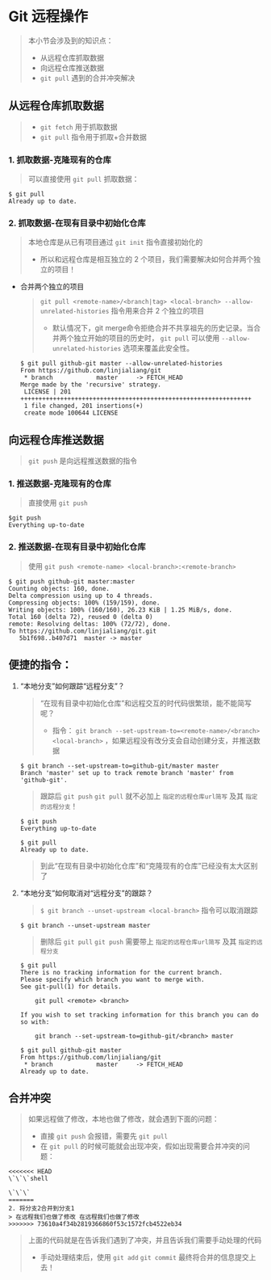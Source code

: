 # Git 远程操作

> 本小节会涉及到的知识点：
>
> -   从远程仓库抓取数据
> -   向远程仓库推送数据
> -   `git pull` 遇到的合并冲突解决

## 从远程仓库抓取数据

> - `git fetch` 用于抓取数据
> - `git pull` 指令用于抓取+合并数据

### 1. 抓取数据-克隆现有的仓库

> 可以直接使用 `git pull` 抓取数据：

```shell
$ git pull
Already up to date.
```

### 2. 抓取数据-在现有目录中初始化仓库

> 本地仓库是从已有项目通过 `git init` 指令直接初始化的
>
> -   所以和远程仓库是相互独立的 2 个项目，我们需要解决如何合并两个独立的项目！

-   合并两个独立的项目

    > `git pull <remote-name>/<branch|tag> <local-branch> --allow-unrelated-histories` 指令用来合并 2 个独立的项目
    >
    > -   默认情况下，git merge命令拒绝合并不共享祖先的历史记录。当合并两个独立开始的项目的历史时， `git pull` 可以使用 `--allow-unrelated-histories` 选项来覆盖此安全性。

    ```shell
    $ git pull github-git master --allow-unrelated-histories
    From https://github.com/linjialiang/git
     * branch            master     -> FETCH_HEAD
    Merge made by the 'recursive' strategy.
     LICENSE | 201 ++++++++++++++++++++++++++++++++++++++++++++++++++++++++++++++++
     1 file changed, 201 insertions(+)
     create mode 100644 LICENSE
    ```

## 向远程仓库推送数据

> `git push` 是向远程推送数据的指令

### 1. 推送数据-克隆现有的仓库

> 直接使用 `git push`

```shell
$git push
Everything up-to-date
```

### 2. 推送数据-在现有目录中初始化仓库

> 使用 `git push <remote-name> <local-branch>:<remote-branch>`

```shell
$ git push github-git master:master
Counting objects: 160, done.
Delta compression using up to 4 threads.
Compressing objects: 100% (159/159), done.
Writing objects: 100% (160/160), 26.23 KiB | 1.25 MiB/s, done.
Total 160 (delta 72), reused 0 (delta 0)
remote: Resolving deltas: 100% (72/72), done.
To https://github.com/linjialiang/git.git
   5b1f698..b407d71  master -> master
```

## 便捷的指令：

1.  “本地分支”如何跟踪“远程分支”？

    > “在现有目录中初始化仓库”和远程交互的时代码很繁琐，能不能简写呢？
    >
    > - 指令： `git branch --set-upstream-to=<remote-name>/<branch> <local-branch>` ，如果远程没有改分支会自动创建分支，并推送数据

    ```shell
    $ git branch --set-upstream-to=github-git/master master
    Branch 'master' set up to track remote branch 'master' from 'github-git'.
    ```

    > 跟踪后 `git push` `git pull` 就不必加上 `指定的远程仓库url简写` 及其 `指定的远程分支`！

    ```shell
    $ git push
    Everything up-to-date

    $ git pull
    Already up to date.
    ```

    > 到此“在现有目录中初始化仓库”和“克隆现有的仓库”已经没有太大区别了

2.  “本地分支”如何取消对“远程分支”的跟踪？

    > `$ git branch --unset-upstream <local-branch>` 指令可以取消跟踪

    ```shell
    $ git branch --unset-upstream master
    ```

    > 删除后 `git pull` `git push` 需要带上 `指定的远程仓库url简写` 及其 `指定的远程分支`

    ```shell
    $ git pull
    There is no tracking information for the current branch.
    Please specify which branch you want to merge with.
    See git-pull(1) for details.

        git pull <remote> <branch>

    If you wish to set tracking information for this branch you can do so with:

        git branch --set-upstream-to=github-git/<branch> master
    ```

    ```shell
    $ git pull github-git master
    From https://github.com/linjialiang/git
     * branch            master     -> FETCH_HEAD
    Already up to date.
    ```

## 合并冲突

> 如果远程做了修改，本地也做了修改，就会遇到下面的问题：
>
> -   直接 `git push` 会报错，需要先 `git pull`
> -   在 `git pull` 的时候可能就会出现冲突，假如出现需要合并冲突的问题：

```shell
<<<<<<< HEAD
\`\`\`shell

\`\`\`
=======
2. 将分支2合并到分支1
> 在远程我们也做了修改 在远程我们也做了修改
>>>>>>> 73610a4f34b2819366860f53c1572fcb4522eb34
```

> 上面的代码就是在告诉我们遇到了冲突，并且告诉我们需要手动处理的代码
> - 手动处理结束后，使用 `git add` `git commit` 最终将合并的信息提交上去！

